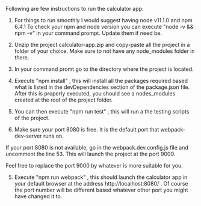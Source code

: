 Following are few instructions to run the calculator app:

1. For things to run smoothly I would suggest having node v11.1.0 and npm 6.4.1 
To check your npm and node version you can execute "node -v && npm -v" in your command prompt.
Update them if need be.

2. Unzip the project calculator-app.zip and copy-paste all the project in a folder of your choice.
Make sure to not have any node_modules folder in there.

3. In your command promt go to the directory where the project is located.

4. Execute "npm install" , this will install all the packages required based what is listed in the devDependencies section of the package.json file.
After this is properly executed, you should see a nodes_modules created at the root of the project folder.

5. You can then execute "npm run test" , this will run a the testing scripts of the project.

4. Make sure your port 8080 is free. It is the default port that webpack-dev-server runs on.

If your port 8080 is not available, go in the webpack.dev.config.js file and uncomment the line 53.
This will launch the project at the port 9000.

Feel free to replace the port 9000 by whatever is more suitable for you.

5. Execute "npm run webpack" , this should launch the calculator app in your default browser at the address http://localhost:8080/ . 
Of course the port number will be different based whatever other port you might have changed it to. 